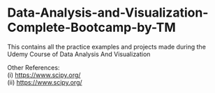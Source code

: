# Data-Analysis-and-Visualization-Complete-Bootcamp-by-TM
This contains all the practice examples and projects made during the Udemy Course of Data Analysis And Visualization

Other References:<br>
   (i) https://www.scipy.org/<br>
  (ii) https://www.scipy.org/<br>
  
